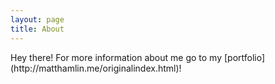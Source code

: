 ```yaml
---
layout: page
title: About
---
```


<p class="message">
  Hey there! For more information about me go to my [portfolio](http://matthamlin.me/originalindex.html)!
</p>

